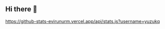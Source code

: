 ## Hi there 👋
https://github-stats-evirunurm.vercel.app/api/stats.js?username=yuzukq



<!--
**yuzukq/yuzukq** is a ✨ _special_ ✨ repository because its `README.md` (this file) appears on your GitHub profile.

<p align="left"> 
  <img alt="Top Langs" height="150px" src="https://github-readme-stats.vercel.app/api/top-langs/?username=yuzukq&layout=compact&count_private=true&show_icons=true&theme=tokyonight" />
  <img alt="github stats" height="150px" src="https://github-readme-stats.vercel.app/api?username=yuzukq&count_private=true&show_icons=true&show_icons=true&theme=tokyonight" />
</p>


Here are some ideas to get you started:

- 🔭 I’m currently working on ...
- 🌱 I’m currently learning ...
- 👯 I’m looking to collaborate on ...
- 🤔 I’m looking for help with ...
- 💬 Ask me about ...
- 📫 How to reach me: ...
- 😄 Pronouns: ...
- ⚡ Fun fact: ...
-->
